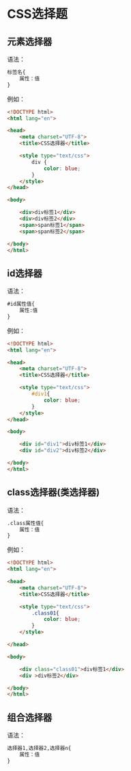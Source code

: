 # CSS选择题

## 元素选择器

语法：

```html
标签名{
	属性：值
}
```



 例如：

```html
<!DOCTYPE html>
<html lang="en">

<head>
    <meta charset="UTF-8">
    <title>CSS选择器</title>

    <style type="text/css">
        div {
            color: blue;
        }
    </style>
</head>

<body>

    <div>div标签1</div>
    <div>div标签2</div>
    <span>span标签1</span>
    <span>span标签2</span>

</body>
</html>
```



## id选择器

语法：

```html
#id属性值{
	属性:值
}
```



例如：

```html
<!DOCTYPE html>
<html lang="en">

<head>
    <meta charset="UTF-8">
    <title>CSS选择器</title>

    <style type="text/css">
        #div1{
            color: blue;
        }
    </style>
</head>

<body>

    <div id="div1">div标签1</div>
    <div id="div2">div标签2</div>

</body>
</html>
```



## class选择器(类选择器)

语法：
```html
.class属性值{
	属性：值
}
```



例如：

```html
<!DOCTYPE html>
<html lang="en">

<head>
    <meta charset="UTF-8">
    <title>CSS选择器</title>

    <style type="text/css">
        .class01{
            color: blue;
        }
    </style>

</head>

<body>

    <div class="class01">div标签1</div>
    <div >div标签2</div>

</body>
</html>
```



## 组合选择器

语法：

```html
选择器1,选择器2,选择器n{
	属性：值
}
```

